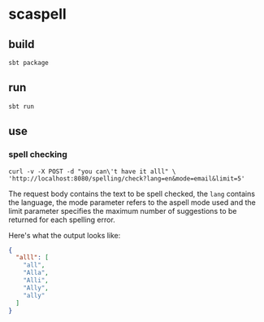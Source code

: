 scaspell
========

build
-----

```
sbt package
```

run
---

```
sbt run
```

use
---

### spell checking

```shell
curl -v -X POST -d "you can\'t have it alll" \
'http://localhost:8080/spelling/check?lang=en&mode=email&limit=5'
```

The request body contains the text to be spell checked, the `lang` contains the language, the mode parameter refers to the aspell mode used and the limit parameter specifies the maximum number of suggestions to be returned for each spelling error.

Here's what the output looks like:

```json
{
  "alll": [
    "all",
    "Alla",
    "Alli",
    "Ally",
    "ally"
  ]
}
```
